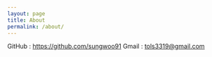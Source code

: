 ```yaml
---
layout: page
title: About
permalink: /about/
---
```


GitHub : https://github.com/sungwoo91
Gmail : tols3319@gmail.com